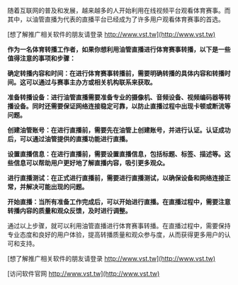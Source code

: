 随着互联网的普及和发展，越来越多的人开始利用在线视频平台观看体育赛事。而其中，以油管直播为代表的直播平台已经成为了许多用户观看体育赛事的首选。

[想了解推广相关软件的朋友请登录 http://www.vst.tw](http://www.vst.tw)

**作为一名体育转播工作者，如果你想利用油管直播进行体育赛事转播，以下是一些值得注意的事项和步骤：**

**确定转播内容和时间：在进行体育赛事转播前，需要明确转播的具体内容和转播时间。这可以通过与赛事主办方或相关机构联系来获取。**

**准备转播设备：进行油管直播需要准备专业的摄像机、音频设备、视频编码器等转播设备。同时还需要保证网络连接稳定可靠，以防止直播过程中出现卡顿或断流等问题。**

**创建油管账号：在进行直播前，需要先在油管上创建账号，并进行认证。认证成功后，可以通过油管提供的直播功能进行直播。**

**设置直播信息：在进行直播前，需要设置直播信息，包括标题、标签、描述等。这些信息可以帮助用户更好地了解直播内容，吸引更多观众。**

**进行直播测试：在正式进行直播前，需要进行直播测试，以确保设备和网络连接正常，并解决可能出现的问题。**

**开始直播：当所有准备工作完成后，可以开始进行直播。在直播过程中，需要注意转播内容的质量和观众反馈，及时进行调整。**

通过以上步骤，就可以利用油管直播进行体育赛事转播。在直播过程中，需要保持专业态度和良好的用户体验，提高转播质量和观众参与度，从而获得更多用户的认可和支持。

[想了解推广相关软件的朋友请登录 http://www.vst.tw](http://www.vst.tw)


[访问软件官网 http://www.vst.tw](http://www.vst.tw)
